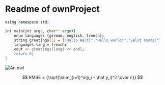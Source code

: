 # Readme of ownProject

```bash
using namespace std;

int main(int argc, char** argv){
	enum languages {german, english, french};
	string greetings[3] = {"Hallo Welt!","Hello world!","Salut monde!"};
	languages lang = french;
	cout << greetings[lang] << endl;
	return 0;
}
```

![An owl](https://www.cotswold-falconry.co.uk/images/our-birds/owls/turkmenian-eagle-owl.jpg)

$$ RMSE = {\sqrt{\sum_{i=1}^n(y_i - \hat y_i)^2 \over n}} $$
